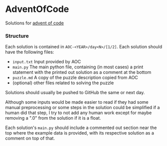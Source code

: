# AdventOfCode
Solutions for [advent of code](https://adventofcode.com)

### Structure
Each solution is contained in `AOC-<YEAR>/day<N>/[1/2]`.
Each solution should have the following files:
- `input.txt` Input provided by AOC
- `main.py` The main python file, containing (in most cases) 
a print statement with the printed out solution as a comment at the bottom
- `puzzle.md` A copy of the puzzle description copied from AOC
- (optional) other files related to solving the puzzle 

Solutions should usually be pushed to GitHub the same or next day.

Although some inputs would be made easier to read if they had some manual 
preprocessing or some steps in the solution could be simplified if a human 
did that step, I try to not add any human work except for maybe removing a ".0"
from the solution if it is a float.

Each solution's `main.py` should include a commented out section near the top where
the example data is provided, with its respective solution as a comment on top of that.